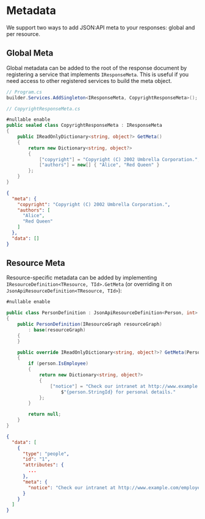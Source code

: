 # Metadata

We support two ways to add JSON:API meta to your responses: global and per resource.

## Global Meta

Global metadata can be added to the root of the response document by registering a service that implements `IResponseMeta`.
This is useful if you need access to other registered services to build the meta object.

```c#
// Program.cs
builder.Services.AddSingleton<IResponseMeta, CopyrightResponseMeta>();

// CopyrightResponseMeta.cs

#nullable enable
public sealed class CopyrightResponseMeta : IResponseMeta
{
    public IReadOnlyDictionary<string, object?> GetMeta()
    {
        return new Dictionary<string, object?>
        {
            ["copyright"] = "Copyright (C) 2002 Umbrella Corporation.",
            ["authors"] = new[] { "Alice", "Red Queen" }
        };
    }
}
```

```json
{
  "meta": {
    "copyright": "Copyright (C) 2002 Umbrella Corporation.",
    "authors": [
      "Alice",
      "Red Queen"
    ]
  },
  "data": []
}
```

## Resource Meta

Resource-specific metadata can be added by implementing `IResourceDefinition<TResource, TId>.GetMeta` (or overriding it on `JsonApiResourceDefinition<TResource, TId>`):

```c#
#nullable enable

public class PersonDefinition : JsonApiResourceDefinition<Person, int>
{
    public PersonDefinition(IResourceGraph resourceGraph)
        : base(resourceGraph)
    {
    }

    public override IReadOnlyDictionary<string, object?>? GetMeta(Person person)
    {
        if (person.IsEmployee)
        {
            return new Dictionary<string, object?>
            {
                ["notice"] = "Check our intranet at http://www.example.com/employees/" +
                    $"{person.StringId} for personal details."
            };
        }

        return null;
    }
}
```

```json
{
  "data": [
    {
      "type": "people",
      "id": "1",
      "attributes": {
        ...
      },
      "meta": {
        "notice": "Check our intranet at http://www.example.com/employees/1 for personal details."
      }
    }
  ]
}
```
